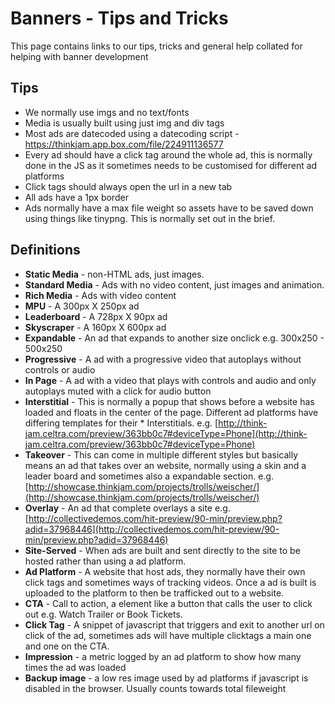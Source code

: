 <!-- TITLE: Tips And Tricks -->
<!-- SUBTITLE: A quick summary of Tips And Tricks -->

# Banners - Tips and Tricks
This page contains links to our tips, tricks and general help collated for helping with banner development


## Tips
* We normally use imgs and no text/fonts 
* Media is usually built using just img and div tags
* Most ads are datecoded using a datecoding script - https://thinkjam.app.box.com/file/224911136577
* Every ad should have a click tag around the whole ad, this is normally done in the JS as it sometimes needs to be customised for different ad platforms
* Click tags should always open the url in a new tab
* All ads have a 1px border
* Ads normally have a max file weight so assets have to be saved down using things like tinypng. This is normally set out in the brief.


## Definitions
* **Static Media** - non-HTML ads, just images.
* **Standard Media** - Ads with no video content, just images and animation.
* **Rich Media** - Ads with video content
* **MPU** - A 300px X 250px ad
* **Leaderboard** - A 728px X 90px ad
* **Skyscraper** - A 160px X 600px ad 
* **Expandable** - An ad that expands to another size onclick e.g. 300x250 - 500x250
* **Progressive** - A ad with a progressive video that autoplays without controls or audio
* **In Page** - A ad with a video that plays with controls and audio and only autoplays muted with a click for audio button
* **Interstitial** - This is normally a popup that shows before a website has loaded and floats in the center of the page. Different ad platforms have differing templates for their * Interstitials. e.g. [http://think-jam.celtra.com/preview/363bb0c7#deviceType=Phone](http://think-jam.celtra.com/preview/363bb0c7#deviceType=Phone)
* **Takeover** - This can come in multiple different styles but basically means an ad that takes over an website, normally using a skin and a leader board and sometimes also a expandable section. e.g. [http://showcase.thinkjam.com/projects/trolls/weischer/](http://showcase.thinkjam.com/projects/trolls/weischer/)
* **Overlay** - An ad that complete overlays a site e.g. [http://collectivedemos.com/hit-preview/90-min/preview.php?adid=37968446](http://collectivedemos.com/hit-preview/90-min/preview.php?adid=37968446)
* **Site-Served** - When ads are built and sent directly to the site to be hosted rather than using a ad platform. 
* **Ad Platform** - A website that host ads, they normally have their own click tags and sometimes ways of tracking videos. Once a ad is built is uploaded to the platform to then be trafficked out to a website. 
* **CTA** - Call to action, a element like a button that calls the user to click out e.g. Watch Trailer or Book Tickets. 
* **Click Tag** - A snippet of javascript that triggers and exit to another url on click of the ad, sometimes ads will have multiple clicktags a main one and one on the CTA. 
*  **Impression** - a metric logged by an ad platform to show how many times the ad was loaded
*  **Backup image** - a low res image used by ad platforms if javascript is disabled in the browser. Usually counts towards total fileweight


 
